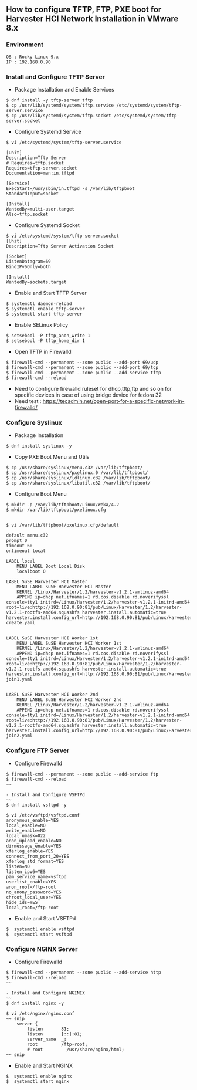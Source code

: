 ## How to configure TFTP, FTP, PXE boot for Harvester HCI Network Installation in VMware 8.x
### Environment
~~~
OS : Rocky Linux 9.x
IP : 192.168.0.90
~~~


### Install and Configure TFTP Server
- Package Installation and Enable Services
~~~
$ dnf install -y tftp-server tftp
$ cp /usr/lib/systemd/system/tftp.service /etc/systemd/system/tftp-server.service
$ cp /usr/lib/systemd/system/tftp.socket /etc/systemd/system/tftp-server.socket
~~~

- Configure Systemd Service
~~~
$ vi /etc/systemd/system/tftp-server.service

[Unit]
Description=Tftp Server
# Requires=tftp.socket
Requires=tftp-server.socket
Documentation=man:in.tftpd

[Service]
ExecStart=/usr/sbin/in.tftpd -s /var/lib/tftpboot
StandardInput=socket

[Install]
WantedBy=multi-user.target
Also=tftp.socket
~~~

- Configure Systemd Socket
~~~
$ vi /etc/systemd/system/tftp-server.socket
[Unit]
Description=Tftp Server Activation Socket

[Socket]
ListenDatagram=69
BindIPv6Only=both

[Install]
WantedBy=sockets.target
~~~

- Enable and Start TFTP Server
~~~
$ systemctl daemon-reload
$ systemctl enable tftp-server
$ systemctl start tftp-server
~~~

- Enable SELinux Policy
~~~
$ setsebool -P tftp_anon_write 1
$ setsebool -P tftp_home_dir 1
~~~

- Open TFTP in Firewalld
~~~
$ firewall-cmd --permanent --zone public --add-port 69/udp
$ firewall-cmd --permanent --zone public --add-port 69/tcp
$ firewall-cmd --permanent --zone public --add-service tftp
$ firewall-cmd --reload
~~~

-  Need to configure firewalld ruleset for dhcp,tftp,ftp and so on for specific devices in case of using bridge device for fedora 32
-  Need test : https://tecadmin.net/open-port-for-a-specific-network-in-firewalld/


### Configure Syslinux
- Package Installation
~~~
$ dnf install syslinux -y
~~~

- Copy PXE Boot Menu and Utils
~~~
$ cp /usr/share/syslinux/menu.c32 /var/lib/tftpboot/
$ cp /usr/share/syslinux/pxelinux.0 /var/lib/tftpboot/
$ cp /usr/share/syslinux/ldlinux.c32 /var/lib/tftpboot/
$ cp /usr/share/syslinux/libutil.c32 /var/lib/tftpboot/
~~~

- Configure Boot Menu
~~~
$ mkdir -p /var/lib/tftpboot/Linux/Weka/4.2
$ mkdir /var/lib/tftpboot/pxelinux.cfg


$ vi /var/lib/tftpboot/pxelinux.cfg/default

default menu.c32
prompt 0
timeout 60
ontimeout local

LABEL local
    MENU LABEL Boot Local Disk
    localboot 0

LABEL SuSE Harvester HCI Master
    MENU LABEL SuSE Harvester HCI Master
    KERNEL /Linux/Harvester/1.2/harvester-v1.2.1-vmlinuz-amd64
    APPEND ip=dhcp net.ifnames=1 rd.cos.disable rd.noverifyssl console=tty1 initrd=/Linux/Harvester/1.2/harvester-v1.2.1-initrd-amd64 root=live:http://192.168.0.90:81/pub/Linux/Harvester/1.2/harvester-v1.2.1-rootfs-amd64.squashfs harvester.install.automatic=true harvester.install.config_url=http://192.168.0.90:81/pub/Linux/Harvester/1.2/config-create.yaml


LABEL SuSE Harvester HCI Worker 1st
    MENU LABEL SuSE Harvester HCI Worker 1st
    KERNEL /Linux/Harvester/1.2/harvester-v1.2.1-vmlinuz-amd64
    APPEND ip=dhcp net.ifnames=1 rd.cos.disable rd.noverifyssl console=tty1 initrd=/Linux/Harvester/1.2/harvester-v1.2.1-initrd-amd64 root=live:http://192.168.0.90:81/pub/Linux/Harvester/1.2/harvester-v1.2.1-rootfs-amd64.squashfs harvester.install.automatic=true harvester.install.config_url=http://192.168.0.90:81/pub/Linux/Harvester/1.2/config-join1.yaml


LABEL SuSE Harvester HCI Worker 2nd
    MENU LABEL SuSE Harvester HCI Worker 2nd
    KERNEL /Linux/Harvester/1.2/harvester-v1.2.1-vmlinuz-amd64
    APPEND ip=dhcp net.ifnames=1 rd.cos.disable rd.noverifyssl console=tty1 initrd=/Linux/Harvester/1.2/harvester-v1.2.1-initrd-amd64 root=live:http://192.168.0.90:81/pub/Linux/Harvester/1.2/harvester-v1.2.1-rootfs-amd64.squashfs harvester.install.automatic=true harvester.install.config_url=http://192.168.0.90:81/pub/Linux/Harvester/1.2/config-join2.yaml
~~~



### Configure FTP Server
- Configure Firewalld
~~~
$ firewall-cmd --permanent --zone public --add-service ftp
$ firewall-cmd --reload
~~

- Install and Configure VSFTPd
~~
$ dnf install vsftpd -y

$ vi /etc/vsftpd/vsftpd.conf
anonymous_enable=YES
local_enable=NO
write_enable=NO
local_umask=022
anon_upload_enable=NO
dirmessage_enable=YES
xferlog_enable=YES
connect_from_port_20=YES
xferlog_std_format=YES
listen=NO
listen_ipv6=YES
pam_service_name=vsftpd
userlist_enable=YES
anon_root=/ftp-root
no_anony_password=YES
chroot_local_user=YES
hide_ids=YES
local_root=/ftp-root
~~~

- Enable and Start VSFTPd
~~~
$  systemctl enable vsftpd
$  systemctl start vsftpd
~~~

### Configure NGINX Server
- Configure Firewalld
~~~
$ firewall-cmd --permanent --zone public --add-service http
$ firewall-cmd --reload
~~

- Install and Configure NGINIX
~~
$ dnf install nginx -y

$ vi /etc/nginx/nginx.conf
~~ snip
    server {
        listen       81;
        listen       [::]:81;
        server_name  _;
        root         /ftp-root;
        # root         /usr/share/nginx/html;
~~ snip
~~~

- Enable and Start NGINX
~~~
$  systemctl enable nginx
$  systemctl start nginx
~~~


